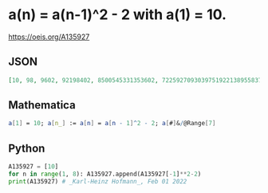 # a\(n\) \= a\(n\-1\)^2 \- 2 with a\(1\) \= 10\.
https://oeis.org/A135927
## JSON
```JSON
[10, 98, 9602, 92198402, 8500545331353602, 72259270930397519221389558374402, 5221402235392591963136699520829303150191924374488750728808857602]
```
## Mathematica
```Mathematica
a[1] = 10; a[n_] := a[n] = a[n - 1]^2 - 2; a[#]&/@Range[7]
```
## Python
```Python
A135927 = [10]
for n in range(1, 8): A135927.append(A135927[-1]**2-2)
print(A135927) # _Karl-Heinz Hofmann_, Feb 01 2022
```
